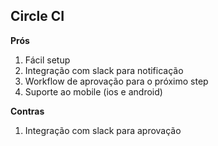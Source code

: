 ## Circle CI

**Prós**
  1. Fácil setup
  2. Integração com slack para notificação
  3. Workflow de aprovação para o próximo step
  4. Suporte ao mobile (ios e android)

**Contras**
  1. Integração com slack para aprovação